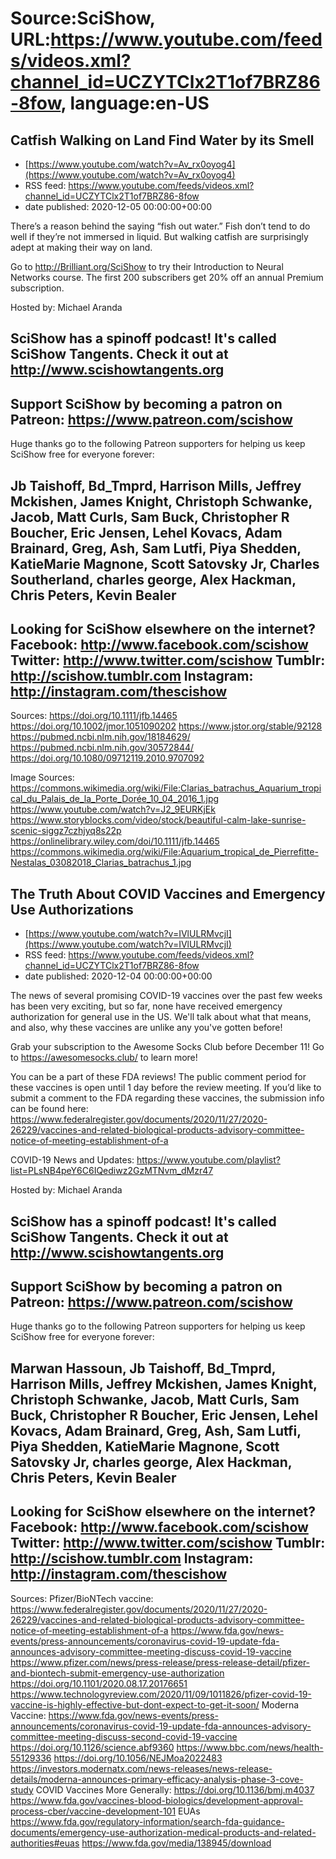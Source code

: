 # Source:SciShow, URL:https://www.youtube.com/feeds/videos.xml?channel_id=UCZYTClx2T1of7BRZ86-8fow, language:en-US

## Catfish Walking on Land Find Water by its Smell
 - [https://www.youtube.com/watch?v=Av_rx0oyog4](https://www.youtube.com/watch?v=Av_rx0oyog4)
 - RSS feed: https://www.youtube.com/feeds/videos.xml?channel_id=UCZYTClx2T1of7BRZ86-8fow
 - date published: 2020-12-05 00:00:00+00:00

There’s a reason behind the saying “fish out water.” Fish don’t tend to do well if they’re not immersed in liquid. But walking catfish are surprisingly adept at making their way on land. 

Go to http://Brilliant.org/SciShow to try their Introduction to Neural Networks course. The first 200 subscribers get 20% off an annual Premium subscription.

Hosted by: Michael Aranda

SciShow has a spinoff podcast! It's called SciShow Tangents. Check it out at http://www.scishowtangents.org
----------
Support SciShow by becoming a patron on Patreon: https://www.patreon.com/scishow
----------
Huge thanks go to the following Patreon supporters for helping us keep SciShow free for everyone forever:

Jb Taishoff, Bd_Tmprd, Harrison Mills, Jeffrey Mckishen, James Knight, Christoph Schwanke, Jacob, Matt Curls, Sam Buck, Christopher R Boucher, Eric Jensen, Lehel Kovacs, Adam Brainard, Greg, Ash, Sam Lutfi, Piya Shedden, KatieMarie Magnone, Scott Satovsky Jr, Charles Southerland, charles george, Alex Hackman, Chris Peters, Kevin Bealer
----------
Looking for SciShow elsewhere on the internet?
Facebook: http://www.facebook.com/scishow
Twitter: http://www.twitter.com/scishow
Tumblr: http://scishow.tumblr.com
Instagram: http://instagram.com/thescishow
----------
Sources:
https://doi.org/10.1111/jfb.14465 
https://doi.org/10.1002/jmor.1051090202
https://www.jstor.org/stable/92128
https://pubmed.ncbi.nlm.nih.gov/18184629/
https://pubmed.ncbi.nlm.nih.gov/30572844/
https://doi.org/10.1080/09712119.2010.9707092



Image Sources:
https://commons.wikimedia.org/wiki/File:Clarias_batrachus_Aquarium_tropical_du_Palais_de_la_Porte_Dorée_10_04_2016_1.jpg
https://www.youtube.com/watch?v=J2_9EURKjEk
https://www.storyblocks.com/video/stock/beautiful-calm-lake-sunrise-scenic-siggz7czhjyq8s22p
https://onlinelibrary.wiley.com/doi/10.1111/jfb.14465
https://commons.wikimedia.org/wiki/File:Aquarium_tropical_de_Pierrefitte-Nestalas_03082018_Clarias_batrachus_1.jpg

## The Truth About COVID Vaccines and Emergency Use Authorizations
 - [https://www.youtube.com/watch?v=IVlULRMvcjI](https://www.youtube.com/watch?v=IVlULRMvcjI)
 - RSS feed: https://www.youtube.com/feeds/videos.xml?channel_id=UCZYTClx2T1of7BRZ86-8fow
 - date published: 2020-12-04 00:00:00+00:00

The news of several promising COVID-19 vaccines over the past few weeks has been very exciting, but so far, none have received emergency authorization for general use in the US. We'll talk about what that means, and also, why these vaccines are unlike any you've gotten before!

Grab your subscription to the Awesome Socks Club before December 11! Go to https://awesomesocks.club/ to learn more!

You can be a part of these FDA reviews! The public comment period for these vaccines is open until 1 day before the review meeting. If you’d like to submit a comment to the FDA regarding these vaccines, the submission info can be found here: https://www.federalregister.gov/documents/2020/11/27/2020-26229/vaccines-and-related-biological-products-advisory-committee-notice-of-meeting-establishment-of-a

COVID-19 News and Updates: https://www.youtube.com/playlist?list=PLsNB4peY6C6IQediwz2GzMTNvm_dMzr47

Hosted by: Michael Aranda

SciShow has a spinoff podcast! It's called SciShow Tangents. Check it out at http://www.scishowtangents.org
----------
Support SciShow by becoming a patron on Patreon: https://www.patreon.com/scishow
----------
Huge thanks go to the following Patreon supporters for helping us keep SciShow free for everyone forever:

Marwan Hassoun, Jb Taishoff, Bd_Tmprd, Harrison Mills, Jeffrey Mckishen, James Knight, Christoph Schwanke, Jacob, Matt Curls, Sam Buck, Christopher R Boucher, Eric Jensen, Lehel Kovacs, Adam Brainard, Greg, Ash, Sam Lutfi, Piya Shedden, KatieMarie Magnone, Scott Satovsky Jr, charles george, Alex Hackman, Chris Peters, Kevin Bealer
----------
Looking for SciShow elsewhere on the internet?
Facebook: http://www.facebook.com/scishow
Twitter: http://www.twitter.com/scishow
Tumblr: http://scishow.tumblr.com
Instagram: http://instagram.com/thescishow
----------
Sources:
Pfizer/BioNTech vaccine:
https://www.federalregister.gov/documents/2020/11/27/2020-26229/vaccines-and-related-biological-products-advisory-committee-notice-of-meeting-establishment-of-a 
https://www.fda.gov/news-events/press-announcements/coronavirus-covid-19-update-fda-announces-advisory-committee-meeting-discuss-covid-19-vaccine 
https://www.pfizer.com/news/press-release/press-release-detail/pfizer-and-biontech-submit-emergency-use-authorization 
https://doi.org/10.1101/2020.08.17.20176651 
https://www.technologyreview.com/2020/11/09/1011826/pfizer-covid-19-vaccine-is-highly-effective-but-dont-expect-to-get-it-soon/ 
Moderna Vaccine:
https://www.fda.gov/news-events/press-announcements/coronavirus-covid-19-update-fda-announces-advisory-committee-meeting-discuss-second-covid-19-vaccine
https://doi.org/10.1126/science.abf9360 
https://www.bbc.com/news/health-55129336
https://doi.org/10.1056/NEJMoa2022483 
https://investors.modernatx.com/news-releases/news-release-details/moderna-announces-primary-efficacy-analysis-phase-3-cove-study
COVID Vaccines More Generally:
https://doi.org/10.1136/bmj.m4037
https://www.fda.gov/vaccines-blood-biologics/development-approval-process-cber/vaccine-development-101
EUAs
https://www.fda.gov/regulatory-information/search-fda-guidance-documents/emergency-use-authorization-medical-products-and-related-authorities#euas
https://www.fda.gov/media/138945/download

